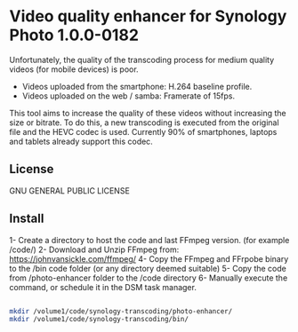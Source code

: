 # Video quality enhancer for Synology Photo 1.0.0-0182

Unfortunately, the quality of the transcoding process for medium quality videos (for mobile devices) is poor.
- Videos uploaded from the smartphone: H.264 baseline profile.
- Videos uploaded on the web / samba: Framerate of 15fps.

This tool aims to increase the quality of these videos without increasing the size or bitrate. To do this, a new transcoding is executed from the original file and the HEVC codec is used. Currently 90% of smartphones, laptops and tablets already support this codec.

## License

GNU GENERAL PUBLIC LICENSE


## Install

1- Create a directory to host the code and last FFmpeg version. (for example /code/)
2- Download and Unzip FFmpeg from: https://johnvansickle.com/ffmpeg/
4- Copy the FFmpeg and FFrpobe binary to the /bin code folder (or any directory deemed suitable)
5- Copy the code from /photo-enhancer folder to the /code directory
6- Manually execute the command, or schedule it in the DSM task manager.

```sh

mkdir /volume1/code/synology-transcoding/photo-enhancer/
mkdir /volume1/code/synology-transcoding/bin/

```